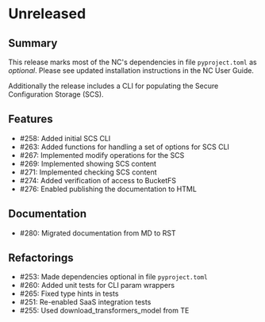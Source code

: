 # Unreleased

## Summary

This release marks most of the NC's dependencies in file `pyproject.toml` as _optional_.  Please see updated installation instructions in the NC User Guide.

Additionally the release includes a CLI for populating the Secure Configuration Storage (SCS).

## Features

* #258: Added initial SCS CLI
* #263: Added functions for handling a set of options for SCS CLI
* #267: Implemented modify operations for the SCS
* #269: Implemented showing SCS content
* #271: Implemented checking SCS content
* #274: Added verification of access to BucketFS
* #276: Enabled publishing the documentation to HTML

## Documentation

* #280: Migrated documentation from MD to RST

## Refactorings

* #253: Made dependencies optional in file `pyproject.toml`
* #260: Added unit tests for CLI param wrappers
* #265: Fixed type hints in tests
* #251: Re-enabled SaaS integration tests
* #255: Used download_transformers_model from TE
